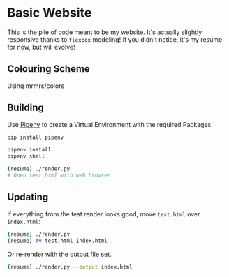 # Basic Website
This is the pile of code meant to be my website. It's actually slightly responsive thanks to `flexbox` modeling! If you didn't notice, it's my resume for now, but will evolve!

## Colouring Scheme
Using mrmrs/colors

## Building

Use [Pipenv](https://pipenv.pypa.io/en/latest/) to create a Virtual Environment
with the required Packages.

```bash
pip install pipenv

pipenv install
pipenv shell

(resume) ./render.py
# Open test.html with web browser
```

## Updating

If everything from the test render looks good, move `test.html`
over `index.html`:

```bash
(resume) ./render.py
(resume) mv test.html index.html
```

Or re-render with the output file set.

```bash
(resume) ./render.py --output index.html
```

